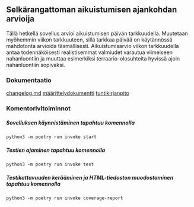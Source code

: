 ## Selkärangattoman aikuistumisen ajankohdan arvioija

Tällä hetkellä sovellus arvioi aikuistumisen päivän tarkkuudella. Muutetaan myöhemmin viikon 
tarkkuuteen, sillä tarkkaa päivää on käytännössä mahdotonta arvioida täsmällisesti. Aikuistumisarvio
viikon tarkkuudella antaa todennäköisesti realistisemmat valmiudet varautua viimeiseen nahanluontiin
ja muuttaa esimerkiksi terraario-olosuhteita hyvissä ajoin nahanluontiin sopivaksi.


### Dokumentaatio
[changelog.md](https://github.com/harakanvarvas/ot_harjoitustyo/blob/master/harjoitustyo/dokumentaatio/changelog.md)
[määrittelydokumentti](https://github.com/harakanvarvas/ot_harjoitustyo/blob/master/harjoitustyo/dokumentaatio/vaatimusmaarittely.md)
[tuntikirjanpito](https://github.com/harakanvarvas/ot_harjoitustyo/blob/master/harjoitustyo/dokumentaatio/tyoaikakirjanpito.md)


### Komentorivitoiminnot

##### Sovelluksen käynnistäminen tapahtuu komennolla
```
python3 -m poetry run invoke start
```

##### Testien ajaminen tapahtuu komennolla
```
python3 -m poetry run invoke test
```

##### Testikattavuuden kerääminen ja HTML-tiedoston muodostaminen tapahtuu komennolla
```
python3 -m poetry run invoke coverage-report
```


